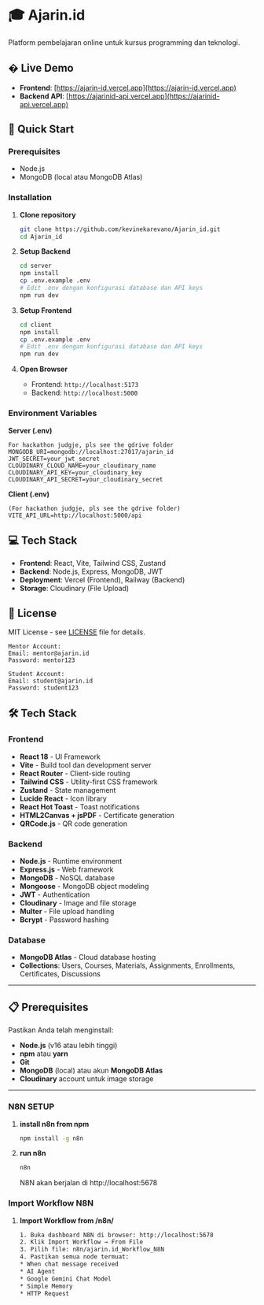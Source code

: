 # 🎓 Ajarin.id

Platform pembelajaran online untuk kursus programming dan teknologi.

## � Live Demo

- **Frontend**: [https://ajarin-id.vercel.app](https://ajarin-id.vercel.app)
- **Backend API**: [https://ajarinid-api.vercel.app](https://ajarinid-api.vercel.app) 

## 🚀 Quick Start

### Prerequisites

- Node.js 
- MongoDB (local atau MongoDB Atlas)

### Installation

1. **Clone repository**

   ```bash
   git clone https://github.com/kevinekarevano/Ajarin_id.git
   cd Ajarin_id
   ```

2. **Setup Backend**

   ```bash
   cd server
   npm install
   cp .env.example .env
   # Edit .env dengan konfigurasi database dan API keys
   npm run dev
   ```

3. **Setup Frontend**

   ```bash
   cd client
   npm install
   cp .env.example .env
   # Edit .env dengan konfigurasi database dan API keys
   npm run dev
   ```

4. **Open Browser**
   - Frontend: `http://localhost:5173`
   - Backend: `http://localhost:5000`

### Environment Variables

**Server (.env)**

```env
For hackathon judgje, pls see the gdrive folder
MONGODB_URI=mongodb://localhost:27017/ajarin_id
JWT_SECRET=your_jwt_secret
CLOUDINARY_CLOUD_NAME=your_cloudinary_name
CLOUDINARY_API_KEY=your_cloudinary_key
CLOUDINARY_API_SECRET=your_cloudinary_secret
```

**Client (.env)**

```env
(For hackathon judgje, pls see the gdrive folder)
VITE_API_URL=http://localhost:5000/api
```

## 💻 Tech Stack

- **Frontend**: React, Vite, Tailwind CSS, Zustand
- **Backend**: Node.js, Express, MongoDB, JWT
- **Deployment**: Vercel (Frontend), Railway (Backend)
- **Storage**: Cloudinary (File Upload)

## 📝 License

MIT License - see [LICENSE](LICENSE) file for details.

```
Mentor Account:
Email: mentor@ajarin.id
Password: mentor123

Student Account:
Email: student@ajarin.id
Password: student123
```

## 🛠️ Tech Stack

### Frontend

- **React 18** - UI Framework
- **Vite** - Build tool dan development server
- **React Router** - Client-side routing
- **Tailwind CSS** - Utility-first CSS framework
- **Zustand** - State management
- **Lucide React** - Icon library
- **React Hot Toast** - Toast notifications
- **HTML2Canvas + jsPDF** - Certificate generation
- **QRCode.js** - QR code generation

### Backend

- **Node.js** - Runtime environment
- **Express.js** - Web framework
- **MongoDB** - NoSQL database
- **Mongoose** - MongoDB object modeling
- **JWT** - Authentication
- **Cloudinary** - Image and file storage
- **Multer** - File upload handling
- **Bcrypt** - Password hashing

### Database

- **MongoDB Atlas** - Cloud database hosting
- **Collections**: Users, Courses, Materials, Assignments, Enrollments, Certificates, Discussions

---

## 📋 Prerequisites

Pastikan Anda telah menginstall:

- **Node.js** (v16 atau lebih tinggi)
- **npm** atau **yarn**
- **Git**
- **MongoDB** (local) atau akun **MongoDB Atlas**
- **Cloudinary** account untuk image storage

---


### N8N SETUP

1. **install n8n from npm**

   ```bash
   npm install -g n8n
   ```
2. **run n8n**

   ```bash
   n8n
   ```
   N8N akan berjalan di http://localhost:5678

### Import Workflow N8N

1. **Import Workflow from /n8n/**

   ```bash
   1. Buka dashboard N8N di browser: http://localhost:5678
   2. Klik Import Workflow → From File
   3. Pilih file: n8n/ajarin.id_Workflow_N8N
   4. Pastikan semua node termuat:
   * When chat message received
   * AI Agent
   * Google Gemini Chat Model
   * Simple Memory
   * HTTP Request
   ```


